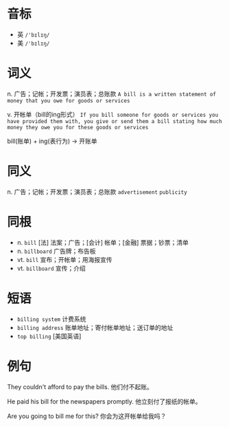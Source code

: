 # 音标

- 英 `/'bɪlɪŋ/`
- 美 `/'bɪlɪŋ/`

# 词义

n. 广告；记帐；开发票；演员表；总账款
`A bill is a written statement of money that you owe for goods or services`

v. 开帐单（bill的ing形式）
`If you bill someone for goods or services you have provided them with, you give or send them a bill stating how much money they owe you for these goods or services`



bill(账单) + ing(表行为) → 开账单

# 同义

n. 广告；记帐；开发票；演员表；总账款
`advertisement` `publicity`

# 同根

- n. `bill` [法] 法案；广告；[会计] 帐单；[金融] 票据；钞票；清单
- n. `billboard` 广告牌；布告板
- vt. `bill` 宣布；开帐单；用海报宣传
- vt. `billboard` 宣传；介绍

# 短语

- `billing system` 计费系统
- `billing address` 账单地址；寄付帐单地址；送订单的地址
- `top billing` [美国英语]

# 例句

They couldn't afford to pay the bills.
他们付不起账。

He paid his bill for the newspapers promptly.
他立刻付了报纸的帐单。

Are you going to bill me for this?
你会为这开帐单给我吗？



